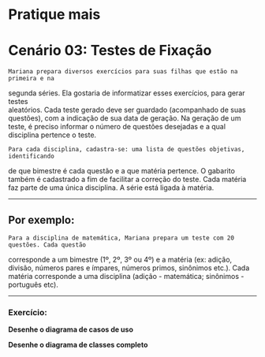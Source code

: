 # Pratique mais



# Cenário 03: Testes de Fixação
 
    Mariana prepara diversos exercícios para suas filhas que estão na primeira e na 
segunda séries. Ela gostaria de informatizar esses exercícios, para gerar testes  
aleatórios. Cada teste gerado deve ser guardado (acompanhado de suas questões), 
com a indicação de sua data de geração. Na geração de um teste, é preciso informar 
o número de questões desejadas e a qual disciplina pertence o teste.


    Para cada disciplina, cadastra-se: uma lista de questões objetivas, identificando 
de que bimestre é cada questão e a que matéria pertence. O gabarito também é cadastrado
 a fim de facilitar a correção do teste. Cada matéria faz parte de uma única disciplina.
 A série está ligada à matéria.
<hr>

## Por exemplo:

	Para a disciplina de matemática, Mariana prepara um teste com 20 questões. Cada questão 
corresponde a um bimestre (1º, 2º, 3º ou 4º) e a matéria (ex: adição, divisão, números pares
 e ímpares, números primos, sinônimos etc.). Cada matéria corresponde a uma disciplina 
(adição - matemática; sinônimos - português etc).
	
<hr>

### Exercício:
**Desenhe o diagrama de casos de uso**

**Desenhe o diagrama de classes completo**

